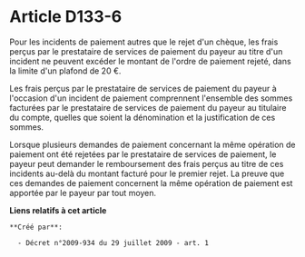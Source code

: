 # Article D133-6

Pour les incidents de paiement autres que le rejet d'un chèque, les frais perçus par le prestataire de services de paiement
du payeur au titre d'un incident ne peuvent excéder le montant de l'ordre de paiement rejeté, dans la limite d'un plafond de
20 €. 

Les frais perçus par le prestataire de services de paiement du payeur à l'occasion d'un incident de paiement comprennent
l'ensemble des sommes facturées par le prestataire de services de paiement du payeur au titulaire du compte, quelles que
soient la dénomination et la justification de ces sommes. 

Lorsque plusieurs demandes de paiement concernant la même opération de paiement ont été rejetées par le prestataire de
services de paiement, le payeur peut demander le remboursement des frais perçus au titre de ces incidents au-delà du montant
facturé pour le premier rejet. La preuve que ces demandes de paiement concernent la même opération de paiement est apportée
par le payeur par tout moyen.

**Liens relatifs à cet article**

	**Créé par**:

	  - Décret n°2009-934 du 29 juillet 2009 - art. 1
